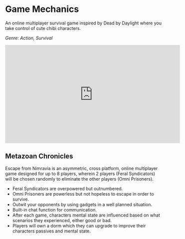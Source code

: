 # Game Mechanics

An online multiplayer survival game inspired by Dead by Daylight where you take control of cute chibi characters.

_Genre: Action, Survival_

<iframe width="560" height="315" src="https://www.youtube.com/embed/FA8zatBjRes" title="YouTube video player" frameborder="0" allow="accelerometer; autoplay; clipboard-write; encrypted-media; gyroscope; picture-in-picture" allowfullscreen></iframe>

## Metazoan Chronicles

Escape from Nimravia is an asymmetric, cross platform, online multiplayer game designed for up to 8 players, wherein 2 players (Feral Syndicators) will be chosen randomly to eliminate the other players (Omni Prisoners).

- Feral Syndicators are overpowered but outnumbered.
- Omni Prisoners are powerless but not hopeless to escape in order to survive.
- Outwit your opponents by using gadgets in a well planned situation.
- Built-in chat function for communication.
- After each game, characters mental state are influenced based on what scenarios they experienced, either good or bad.
- Players will own a dorm which they can upgrade to improve their characters passives and mental state.
